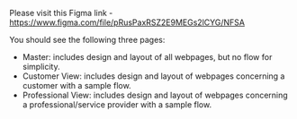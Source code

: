 Please visit this Figma link - https://www.figma.com/file/pRusPaxRSZ2E9MEGs2lCYG/NFSA

You should see the following three pages:
- Master: includes design and layout of all webpages, but no flow for simplicity.
- Customer View: includes design and layout of webpages concerning a customer with a sample flow.
- Professional View: includes design and layout of webpages concerning a professional/service provider with a sample flow.